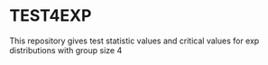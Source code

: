 # TEST4EXP
 This repository gives test statistic values and critical values for exp distributions with group size 4
